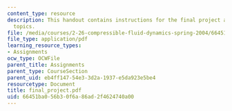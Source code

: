 ```yaml
---
content_type: resource
description: This handout contains instructions for the final project as well as suggested
  topics.
file: /media/courses/2-26-compressible-fluid-dynamics-spring-2004/66451ba056b30f6a86ad2f4624740a00_final_project.pdf
file_type: application/pdf
learning_resource_types:
- Assignments
ocw_type: OCWFile
parent_title: Assignments
parent_type: CourseSection
parent_uid: eb4ff147-54e3-3d2a-1937-e5da923e5be4
resourcetype: Document
title: final_project.pdf
uid: 66451ba0-56b3-0f6a-86ad-2f4624740a00
---
```

